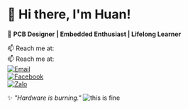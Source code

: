 # 👋 Hi there, I'm Huan!

🎯 **PCB Designer | Embedded Enthusiast | Lifelong Learner**

📫 Reach me at:  
📫 Reach me at:  
[![Email](https://img.shields.io/badge/Email-huan.lyphong293@gmail.com-red?style=flat&logo=gmail)](mailto:huan.lyphong293@gmail.com)  
[![Facebook](https://img.shields.io/badge/Facebook-HuanL-1877F2?style=flat&logo=facebook)](https://www.facebook.com/huan.lyphong)  
[![Zalo](https://img.shields.io/badge/Zalo-0815088078-075985?style=flat&logo=whatsapp&logoColor=white)](https://zalo.me/0815088078)


✨ *"Hardware is burning."*  ![this is fine](https://media.giphy.com/media/l0Exk8EUzSLsrErEQ/giphy.gif)
